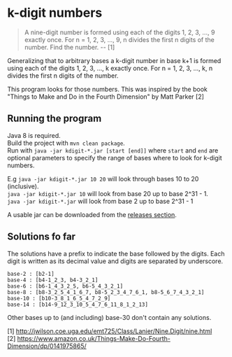 # k-digit numbers

> A nine-digit number is formed using each of the digits 1, 2, 3, ..., 9 exactly once.
  For n = 1, 2, 3, ..., 9, n divides the first n digits of the number. Find the number.
-- [1]

Generalizing that to arbitrary bases
a k-digit number in base k+1 is formed using each of the digits 1, 2, 3, ..., k exactly once.
For n = 1, 2, 3, ..., k, n divides the first n digits of the number.


This program looks for those numbers.
This was inspired by the book "Things to Make and Do in the Fourth Dimension" by Matt Parker [2]


## Running the program

Java 8 is required.  
Build the project with `mvn clean package`.  
Run with `java -jar kdigit-*.jar [start [end]]`
where `start` and `end` are optional parameters to specify the range of
bases where to look for k-digit numbers.

E.g `java -jar kdigit-*.jar 10 20` will look through bases 10 to 20 (inclusive).  
`java -jar kdigit-*.jar 10` will look from base 20 up to base 2^31 - 1.  
`java -jar kdigit-*.jar` will look from base 2 up to base 2^31 - 1

A usable jar can be downloaded from the [releases section](https://github.com/binoternary/k-digit-numbers/releases).

## Solutions fo far

The solutions have a prefix to indicate the base followed by the digits.
Each digit is written as its decimal value and digits are separated by underscore.

```
base-2 : [b2-1]
base-4 : [b4-1_2_3, b4-3_2_1]
base-6 : [b6-1_4_3_2_5, b6-5_4_3_2_1]
base-8 : [b8-3_2_5_4_1_6_7, b8-5_2_3_4_7_6_1, b8-5_6_7_4_3_2_1]
base-10 : [b10-3_8_1_6_5_4_7_2_9]
base-14 : [b14-9_12_3_10_5_4_7_6_11_8_1_2_13]
```

Other bases up to (and including) base-30 don't contain any solutions.

[1] http://jwilson.coe.uga.edu/emt725/Class/Lanier/Nine.Digit/nine.html  
[2] https://www.amazon.co.uk/Things-Make-Do-Fourth-Dimension/dp/0141975865/
